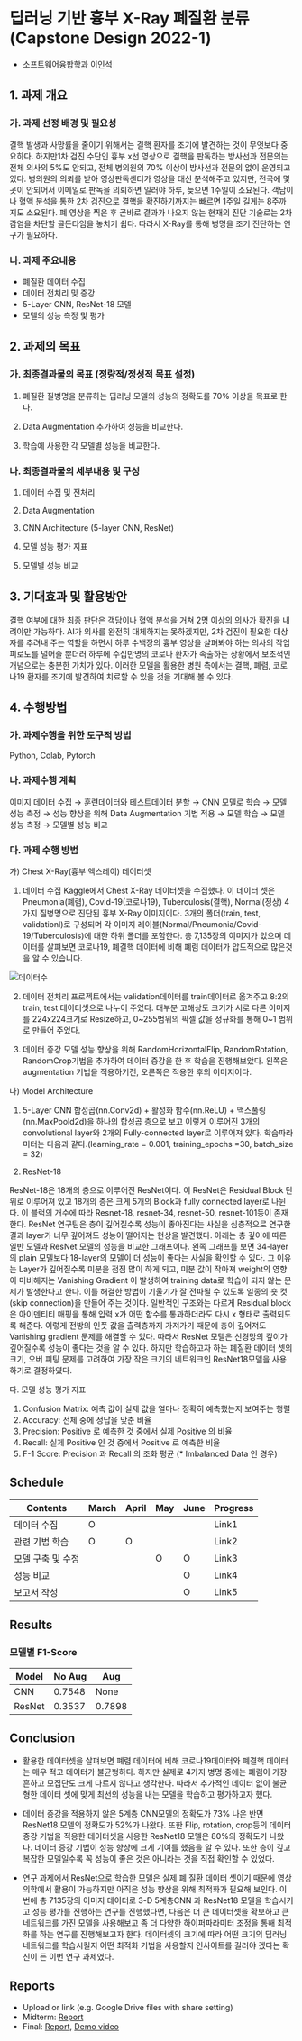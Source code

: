 # 딥러닝 기반 흉부 X-Ray 폐질환 분류 (Capstone Design 2022-1)
* 소프트웨어융합학과 이인석

## 1. 과제 개요

### 가. 과제 선정 배경 및 필요성
결핵 발생과 사망률을 줄이기 위해서는 결핵 환자를 조기에 발견하는 것이 무엇보다 중요하다. 하지만1차 검진 수단인 흉부 x선 영상으로 결핵을 판독하는 방사선과 전문의는 전체 의사의 5%도 안되고, 전체 병의원의 70% 이상이 방사선과 전문의 없이 운영되고 있다. 병의원의 의뢰를 받아 영상판독센터가 영상을 대신 분석해주고 있지만, 전국에 몇곳이 안되어서 이메일로 판독을 의뢰하면 일러야 하루, 늦으면 1주일이 소요된다. 객담이나 혈액 분석을 통한 2차 검진으로 결핵을 확진하기까지는 빠르면 1주일 길게는 8주까지도 소요된다. 폐 영상을 찍은 후 곧바로 결과가 나오지 않는 현재의 진단 기술로는 2차감염을 차단할 골든타임을 놓치기 쉽다. 따라서 X-Ray를 통해 병명을 조기 진단하는 연구가 필요하다.

### 나. 과제 주요내용
- 폐질환 데이터 수집
- 데이터 전처리 및 증강
- 5-Layer CNN, ResNet-18 모델
- 모델의 성능 측정 및 평가

## 2. 과제의 목표

### 가. 최종결과물의 목표 (정량적/정성적 목표 설정)

1) 폐질환 질병명을 분류하는 딥러닝 모델의 성능의 정확도를 70% 이상을 목표로 한다.

2) Data Augmentation 추가하여 성능을 비교한다.

3) 학습에 사용한 각 모델별 성능을 비교한다.

### 나. 최종결과물의 세부내용 및 구성


1) 데이터 수집 및 전처리

2) Data Augmentation

3) CNN Architecture (5-layer CNN, ResNet)

4) 모델 성능 평가 지표

5) 모델별 성능 비교


## 3. 기대효과 및 활용방안

결핵 여부에 대한 최종 판단은 객담이나 혈액 분석을 거쳐 2명 이상의 의사가 확진을 내려야만 가능하다. AI가 의사를 완전히 대체하지는 못하겠지만, 2차 검진이 필요한 대상자를 추려내 주는 역할을 하면서 하루 수백장의 흉부 영상을 살펴봐야 하는 의사의 작업 피로도를 덜어줄 뿐더러 하루에 수십만명의 코로나 환자가 속출하는 상황에서 보조적인 개념으로는 충분한 가치가 있다. 이러한 모델을 활용한 병원 측에서는 결핵, 폐렴, 코로나19 환자를 조기에 발견하여 치료할 수 있을 것을 기대해 볼 수 있다.

## 4. 수행방법

### 가. 과제수행을 위한 도구적 방법

Python, Colab, Pytorch

### 나. 과제수행 계획

이미지 데이터 수집 → 훈련데이터와 테스트데이터 분할 → CNN 모델로 학습 → 모델 성능 측정 → 성능 향상을 위해 Data Augmentation 기법 적용 → 모델 학습 → 모델 성능 측정 → 모델별 성능 비교

### 다. 과제 수행 방법 
가)	Chest X-Ray(흉부 엑스레이) 데이터셋
1)	데이터 수집
Kaggle에서 Chest X-Ray 데이터셋을 수집했다. 이 데이터 셋은 Pneumonia(폐렴), Covid-19(코로나19), Tuberculosis(결핵), Normal(정상) 4가지 질병명으로 진단된 흉부 X-Ray 이미지이다. 3개의 폴더(train, test, validationl)로 구성되며 각 이미지 레이블(Normal/Pneumonia/Covid-19/Tuberculosis)에 대한 하위 폴더를 포함한다. 총 7,135장의 이미지가 있으며 데이터를 살펴보면 코로나19, 폐결핵 데이터에 비해 폐렴 데이터가 압도적으로 많은것을 알 수 있습니다.

![데이터수](https://user-images.githubusercontent.com/92963189/213143608-89e4ed34-1487-4149-9098-370eaee7f591.png)


2)	데이터 전처리
프로젝트에서는 validation데이터를 train데이터로 옮겨주고 8:2의 train, test 데이터셋으로 나누어 주었다. 대부분 고해상도 크기가 서로 다른 이미지를 224x224크기로 Resize하고, 0~255범위의 픽셀 값을 정규화를 통해 0~1 범위로 만들어 주었다.  

3)	데이터 증강
모델 성능 향상을 위해 RandomHorizontalFlip, RandomRotation, RandomCrop기법을 추가하여 데이터 증강을 한 후 학습을 진행해보았다. 왼쪽은 augmentation 기법을 적용하기전, 오른쪽은 적용한 후의 이미지이다.  
 
나)	Model Architecture
1)	5-Layer CNN
합성곱(nn.Conv2d) + 활성화 함수(nn.ReLU) + 맥스풀링(nn.MaxPoold2d)을 하나의 합성곱 층으로 보고 이렇게 이루어진 3개의 convolutional layer와 2개의 Fully-connected layer로 이루어져 있다. 학습파라미터는 다음과 같다.(learning_rate = 0.001, training_epochs =30, batch_size = 32)

2)	ResNet-18
 
ResNet-18은 18개의 층으로 이루어진 ResNet이다. 이 ResNet은 Residual Block 단위로 이루어져 있고 18개의 층은 크게 5개의 Block과 fully connected layer로 나뉜다. 이 블럭의 개수에 따라 Resnet-18, resnet-34, resnet-50, resnet-101등이 존재한다. ResNet 연구팀은 층이 깊어질수록 성능이 좋아진다는 사실을 심층적으로 연구한 결과 layer가 너무 깊어져도 성능이 떨어지는 현상을 발견했다. 아래는 층 깊이에 따른 일반 모델과 ResNet 모델의 성능을 비교한 그래프이다. 왼쪽 그래프를 보면 34-layer의 plain 모델보다 18-layer의 모델이 더 성능이 좋다는 사실을 확인할 수 있다. 그 이유는 Layer가 깊어질수록 미분을 점점 많이 하게 되고, 미분 값이 작아져 weight의 영향이 미비해지는 Vanishing Gradient 이 발생하여 training data로 학습이 되지 않는 문제가 발생한다고 한다. 이를 해결한 방법이 기울기가 잘 전파될 수 있도록 일종의 숏 컷(skip connection)을 만들어 주는 것이다. 일반적인 구조와는 다르게 Residual block은 아이덴티티 매핑을 통해 입력 x가 어떤 함수를 통과하더라도 다시 x 형태로 출력되도록 해준다. 이렇게 전방의 인풋 값을 출력층까지 가져가기 때문에 층이 깊어져도 Vanishing gradient 문제를 해결할 수 있다. 따라서 ResNet 모델은 신경망의 깊이가 깊어질수록 성능이 좋다는 것을 알 수 있다. 하지만 학습하고자 하는 폐질환 데이터 셋의 크기, 오버 피팅 문제를 고려하여 가장 작은 크기의 네트워크인 ResNet18모델을 사용하기로 결정하였다.  

다. 모델 성능 평가 지표
1) Confusion Matrix: 예측 값이 실제 값을 얼마나 정확히 예측했는지 보여주는 행렬
2) Accuracy: 전체 중에 정답을 맞춘 비율
3) Precision: Positive 로 예측한 것 중에서 실제 Positive 의 비율
4) Recall: 실제 Positive 인 것 중에서 Positive 로 예측한 비율
5) F-1 Score: Precision 과 Recall 의 조화 평균 (* Imbalanced Data 인 경우)  


## Schedule
| Contents | March | April |  May  | June  |   Progress   |
|----------|-------|-------|-------|-------|--------------|
|  데이터 수집  |   O   |       |       |       |     Link1    |
|  관련 기법 학습  |   O   |   O    |       |       |     Link2    |
|  모델 구축 및 수정  |       |      |   O   |   O    |     Link3    |
|  성능 비교  |       |       |      |   O    |     Link4    |
|  보고서 작성  |       |       |       |   O   |     Link5    |


## Results
### 모델별 F1-Score
|     Model   | No Aug | Aug    |
|-------------|--------|--------|
|    CNN      |0.7548| None |
|    ResNet   |0.3537|0.7898|


## Conclusion

* 활용한 데이터셋을 살펴보면 폐렴 데이터에 비해 코로나19데이터와 폐결핵 데이터는 매우 적고 데이터가 불균형하다. 하지만 실제로 4가지 병명 중에는 폐렴이 가장 흔하고 모집단도 크게 다르지 않다고 생각한다. 따라서 추가적인 데이터 없이 불균형한 데이터 셋에 맞게 최선의 성능을 내는 모델을 학습하고 평가하고자 했다. 

* 데이터 증강을 적용하지 않은 5계층 CNN모델의 정확도가 73% 나온 반면 ResNet18 모델의 정확도가 52%가 나왔다. 또한 Flip, rotation, crop등의 데이터 증강 기법을 적용한 데이터셋을 사용한 ResNet18 모델은 80%의 정확도가 나왔다. 데이터 증강 기법이 성능 향상에 크게 기여를 했음을 알 수 있다. 또한 층이 깊고 복잡한 모델일수록 꼭 성능이 좋은 것은 아니라는 것을 직접 확인할 수 있었다. 

* 연구 과제에서 ResNet으로 학습한 모델은 실제 폐 질환 데이터 셋이기 때문에 영상 의학에서 활용이 가능하지만 아직은 성능 향상을 위해 최적화가 필요해 보인다. 이번에 총 7135장의 이미지 데이터로 3-D 5계층CNN 과 ResNet18 모델을 학습시키고 성능 평가를 진행하는 연구를 진행했다면, 다음은 더 큰 데이터셋을 확보하고 큰 네트워크를 가진 모델을 사용해보고 좀 더 다양한 하이퍼파라미터 조정을 통해 최적화를 하는 연구를 진행해보고자 한다. 데이터셋의 크기에 따라 어떤 크기의 딥러닝 네트워크를 학습시킬지 어떤 최적화 기법을 사용할지 인사이트를 길러야 겠다는 확신이 든 이번 연구 과제였다. 

## Reports
* Upload or link (e.g. Google Drive files with share setting)
* Midterm: [Report](Reports/Midterm.pdf)
* Final: [Report](Reports/Final.pdf), [Demo video](Reports/Demo.mp4)
